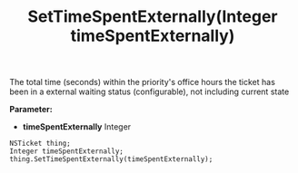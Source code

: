 ﻿---
uid: crmscript_ref_NSTicket_SetTimeSpentExternally
title: SetTimeSpentExternally(Integer timeSpentExternally)
intellisense: NSTicket.SetTimeSpentExternally
keywords: NSTicket, GetTimeSpentExternally
so.topic: reference
---

The total time (seconds) within the priority's office hours the ticket has been in a external waiting status (configurable), not including current state

**Parameter:** 
 - **timeSpentExternally** Integer

```crmscript
NSTicket thing;
Integer timeSpentExternally;
thing.SetTimeSpentExternally(timeSpentExternally);
```

